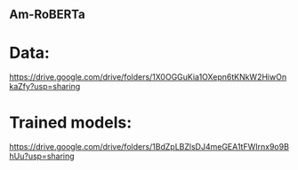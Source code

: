 ## Am-RoBERTa
# Data:
https://drive.google.com/drive/folders/1X0OGGuKia1OXepn6tKNkW2HiwOnkaZfy?usp=sharing
# Trained models:
https://drive.google.com/drive/folders/1BdZpLBZlsDJ4meGEA1tFWIrnx9o9BhUu?usp=sharing
